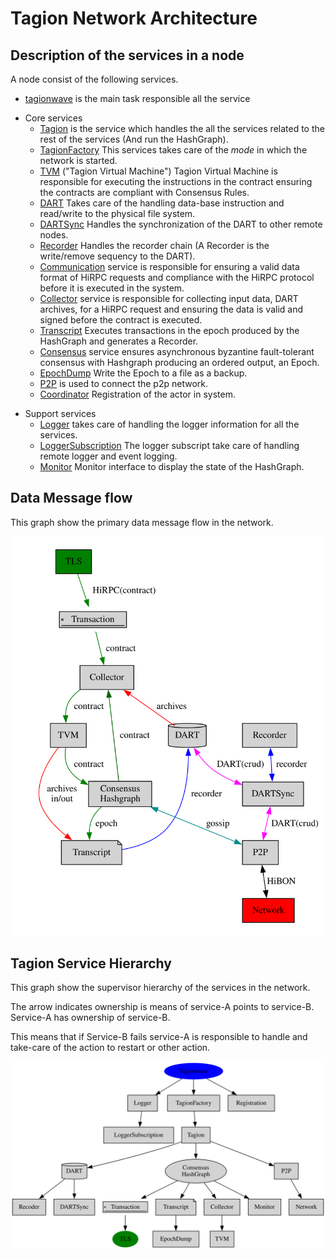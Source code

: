 # Tagion Network Architecture

## Description of the services in a node
A node consist of the following services.


* [tagionwave](/src/bin-wave/README.md) is the main task responsible all the service
- Core services
	- [Tagion](/documents/architecture/Tagion.md) is the service which handles the all the services related to the rest of the services (And run the HashGraph).
	- [TagionFactory](/documents/architecture/TagionFactory.md) This services takes care of the *mode* in which the network is started.
	- [TVM](/documents/architecture/TVM.md) ("Tagion Virtual Machine") Tagion Virtual Machine is responsible for executing the instructions in the contract ensuring the contracts are compliant with Consensus Rules.
	- [DART](/documents/architecture/DART.md "Distributed Archive of Random Transactions") Takes care of the handling data-base instruction and read/write to the physical file system.
	- [DARTSync](/documents/architecture/DARTSync.md) Handles the synchronization of the DART to other remote nodes.
	- [Recorder](/documents/architecture/Recorder.md) Handles the recorder chain (A Recorder is the write/remove sequency to the DART).
	- [Communication](/documents/architecture/Communication.md) service is responsible for ensuring a valid data format of HiRPC requests and compliance with the HiRPC protocol before it is executed in the system. 
	- [Collector](/documents/architecture/Collector.md) service is responsible for collecting input data, DART archives, for a HiRPC request and ensuring the data is valid and signed before the contract is executed.
	- [Transcript](/documents/architecture/Transcript.md) Executes transactions in the epoch produced by the HashGraph and generates a Recorder.
	- [Consensus](/documents/architecture/Consensus.md) service ensures asynchronous byzantine fault-tolerant consensus with Hashgraph producing an ordered output, an Epoch. 
	- [EpochDump](/documents/architecture/EpochDump.md) Write the Epoch to a file as a backup.
	- [P2P](/documents/architecture/P2P.md "Peer to Peer") is used to connect the p2p network.
	- [Coordinator](/documents/architecture/Coordinator.md) Registration of the actor in system.

* Support services
	* [Logger](/documents/architecture/Logger.md) takes care of handling the logger information for all the services.
	* [LoggerSubscription](/document/architecture/LoggerSubscription.md) The logger subscript take care of handling remote logger and event logging.
	* [Monitor](/documents/architecture/Monitor.md) Monitor interface to display the state of the HashGraph.


## Data Message flow
This graph show the primary data message flow in the network.

![Dataflow](figs/dataflow.svg)

## Tagion Service Hierarchy

This graph show the supervisor hierarchy of the services in the network.

The arrow indicates ownership is means of service-A points to service-B. Service-A has ownership of service-B.

This means that if Service-B fails service-A is responsible to handle and take-care of the action to restart or other action.


![Tagion hierachy](figs/tagion_hierarchy.svg)
